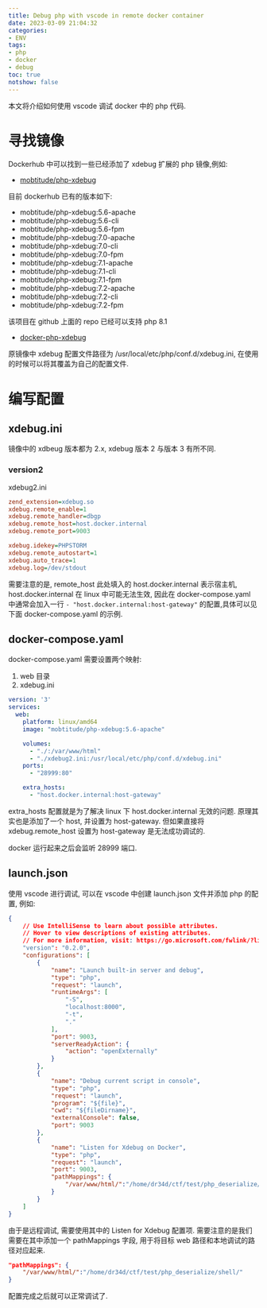 ```yaml
---
title: Debug php with vscode in remote docker container
date: 2023-03-09 21:04:32
categories:
- ENV
tags:
- php
- docker
- debug
toc: true
notshow: false
---
```


本文将介绍如何使用 vscode 调试 docker 中的 php 代码.

# 寻找镜像
Dockerhub 中可以找到一些已经添加了 xdebug 扩展的 php 镜像,例如: 
- [mobtitude/php-xdebug](https://hub.docker.com/r/mobtitude/php-xdebug)

目前 dockerhub 已有的版本如下:
-   mobtitude/php-xdebug:5.6-apache
-   mobtitude/php-xdebug:5.6-cli
-   mobtitude/php-xdebug:5.6-fpm
-   mobtitude/php-xdebug:7.0-apache
-   mobtitude/php-xdebug:7.0-cli
-   mobtitude/php-xdebug:7.0-fpm
-   mobtitude/php-xdebug:7.1-apache
-   mobtitude/php-xdebug:7.1-cli
-   mobtitude/php-xdebug:7.1-fpm
-   mobtitude/php-xdebug:7.2-apache
-   mobtitude/php-xdebug:7.2-cli
-   mobtitude/php-xdebug:7.2-fpm

该项目在 github 上面的 repo 已经可以支持 php 8.1
- [docker-php-xdebug](https://github.com/mobtitude/docker-php-xdebug)

原镜像中 xdebug 配置文件路径为 /usr/local/etc/php/conf.d/xdebug.ini, 在使用的时候可以将其覆盖为自己的配置文件.

# 编写配置
## xdebug.ini
镜像中的 xdbeug 版本都为 2.x, xdebug 版本 2 与版本 3 有所不同.

### version2 
xdebug2.ini
```ini
zend_extension=xdebug.so
xdebug.remote_enable=1
xdebug.remote_handler=dbgp
xdebug.remote_host=host.docker.internal
xdebug.remote_port=9003

xdebug.idekey=PHPSTORM
xdebug.remote_autostart=1
xdebug.auto_trace=1
xdebug.log=/dev/stdout
```
需要注意的是, remote_host 此处填入的 host.docker.internal 表示宿主机, host.docker.internal 在 linux 中可能无法生效, 因此在 docker-compose.yaml 中通常会加入一行 `- "host.docker.internal:host-gateway"` 的配置,具体可以见下面 docker-compose.yaml 的示例.

## docker-compose.yaml

docker-compose.yaml 需要设置两个映射:
1. web 目录
2. xdebug.ini

```yaml
version: '3'
services:
  web:
    platform: linux/amd64
    image: "mobtitude/php-xdebug:5.6-apache"

    volumes:
      - "./:/var/www/html"
      - "./xdebug2.ini:/usr/local/etc/php/conf.d/xdebug.ini"
    ports:
      - "28999:80"

    extra_hosts:
      - "host.docker.internal:host-gateway"
```
extra_hosts 配置就是为了解决 linux 下 host.docker.internal 无效的问题. 原理其实也是添加了一个 host, 并设置为 host-gateway. 但如果直接将 xdebug.remote_host 设置为 host-gateway 是无法成功调试的.

docker 运行起来之后会监听 28999 端口.

## launch.json
使用 vscode 进行调试, 可以在 vscode 中创建 launch.json 文件并添加 php 的配置, 例如:
```json
{
    // Use IntelliSense to learn about possible attributes.
    // Hover to view descriptions of existing attributes.
    // For more information, visit: https://go.microsoft.com/fwlink/?linkid=830387
    "version": "0.2.0",
    "configurations": [
        {
            "name": "Launch built-in server and debug",
            "type": "php",
            "request": "launch",
            "runtimeArgs": [
                "-S",
                "localhost:8000",
                "-t",
                "."
            ],
            "port": 9003,
            "serverReadyAction": {
                "action": "openExternally"
            }
        },
        {
            "name": "Debug current script in console",
            "type": "php",
            "request": "launch",
            "program": "${file}",
            "cwd": "${fileDirname}",
            "externalConsole": false,
            "port": 9003
        },
        {
            "name": "Listen for Xdebug on Docker",
            "type": "php",
            "request": "launch",
            "port": 9003,
            "pathMappings": {
                "/var/www/html/":"/home/dr34d/ctf/test/php_deserialize/shell/"
            }
        }
    ]
}
```
由于是远程调试, 需要使用其中的 Listen for Xdebug 配置项. 需要注意的是我们需要在其中添加一个 pathMappings 字段, 用于将目标 web 路径和本地调试的路径对应起来.
```json
"pathMappings": {
    "/var/www/html/":"/home/dr34d/ctf/test/php_deserialize/shell/"
}
```

配置完成之后就可以正常调试了.

